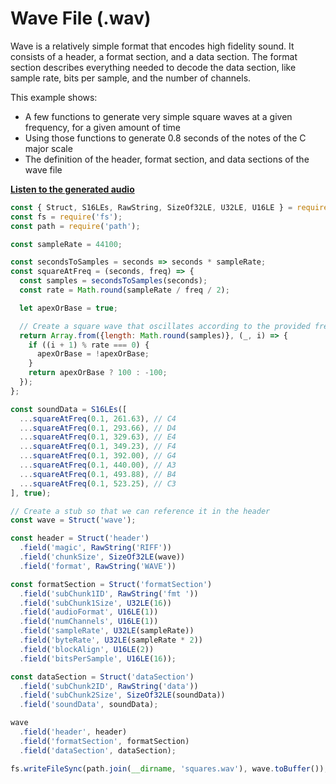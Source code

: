 # Wave File (.wav)

Wave is a relatively simple format that encodes high fidelity sound. It consists of a header, a format section, and a data section. The format section describes everything needed to decode the data section, like sample rate, bits per sample, and the number of channels.

This example shows:

- A few functions to generate very simple square waves at a given frequency, for a given amount of time
- Using those functions to generate 0.8 seconds of the notes of the C major scale
- The definition of the header, format section, and data sections of the wave file

[**Listen to the generated audio**](./squares.wav)

```javascript
const { Struct, S16LEs, RawString, SizeOf32LE, U32LE, U16LE } = require('construct-js');
const fs = require('fs');
const path = require('path');

const sampleRate = 44100;

const secondsToSamples = seconds => seconds * sampleRate;
const squareAtFreq = (seconds, freq) => {
  const samples = secondsToSamples(seconds);
  const rate = Math.round(sampleRate / freq / 2);

  let apexOrBase = true;

  // Create a square wave that oscillates according to the provided frequency
  return Array.from({length: Math.round(samples)}, (_, i) => {
    if ((i + 1) % rate === 0) {
      apexOrBase = !apexOrBase;
    }
    return apexOrBase ? 100 : -100;
  });
};

const soundData = S16LEs([
  ...squareAtFreq(0.1, 261.63), // C4
  ...squareAtFreq(0.1, 293.66), // D4
  ...squareAtFreq(0.1, 329.63), // E4
  ...squareAtFreq(0.1, 349.23), // F4
  ...squareAtFreq(0.1, 392.00), // G4
  ...squareAtFreq(0.1, 440.00), // A3
  ...squareAtFreq(0.1, 493.88), // B4
  ...squareAtFreq(0.1, 523.25), // C3
], true);

// Create a stub so that we can reference it in the header
const wave = Struct('wave');

const header = Struct('header')
  .field('magic', RawString('RIFF'))
  .field('chunkSize', SizeOf32LE(wave))
  .field('format', RawString('WAVE'))

const formatSection = Struct('formatSection')
  .field('subChunk1ID', RawString('fmt '))
  .field('subChunk1Size', U32LE(16))
  .field('audioFormat', U16LE(1))
  .field('numChannels', U16LE(1))
  .field('sampleRate', U32LE(sampleRate))
  .field('byteRate', U32LE(sampleRate * 2))
  .field('blockAlign', U16LE(2))
  .field('bitsPerSample', U16LE(16));

const dataSection = Struct('dataSection')
  .field('subChunk2ID', RawString('data'))
  .field('subChunk2Size', SizeOf32LE(soundData))
  .field('soundData', soundData);

wave
  .field('header', header)
  .field('formatSection', formatSection)
  .field('dataSection', dataSection);

fs.writeFileSync(path.join(__dirname, 'squares.wav'), wave.toBuffer());
```
